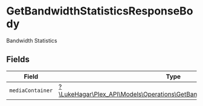 # GetBandwidthStatisticsResponseBody

Bandwidth Statistics


## Fields

| Field                                                                                                                                          | Type                                                                                                                                           | Required                                                                                                                                       | Description                                                                                                                                    |
| ---------------------------------------------------------------------------------------------------------------------------------------------- | ---------------------------------------------------------------------------------------------------------------------------------------------- | ---------------------------------------------------------------------------------------------------------------------------------------------- | ---------------------------------------------------------------------------------------------------------------------------------------------- |
| `mediaContainer`                                                                                                                               | [?\LukeHagar\Plex_API\Models\Operations\GetBandwidthStatisticsMediaContainer](../../Models/Operations/GetBandwidthStatisticsMediaContainer.md) | :heavy_minus_sign:                                                                                                                             | N/A                                                                                                                                            |